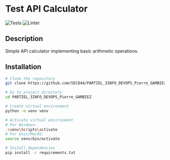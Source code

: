 # Test API Calculator

![Tests](https://github.com/SEC844/PARTIEL_3INFO_DEVOPS_Pierre_GAMBIEZ/workflows/Tests/badge.svg)
![Linter](https://github.com/SEC844/PARTIEL_3INFO_DEVOPS_Pierre_GAMBIEZ/workflows/Linter/badge.svg)

## Description
Simple API calculator implementing basic arithmetic operations.

## Installation

```bash
# Clone the repository
git clone https://github.com/SEC844/PARTIEL_3INFO_DEVOPS_Pierre_GAMBIEZ.git

# Go to project directory
cd PARTIEL_3INFO_DEVOPS_Pierre_GAMBIEZ

# Create virtual environment
python -m venv venv

# Activate virtual environment
# For Windows:
.\venv\Scripts\activate
# For Unix/MacOS:
source venv/bin/activate

# Install dependencies
pip install -r requirements.txt
